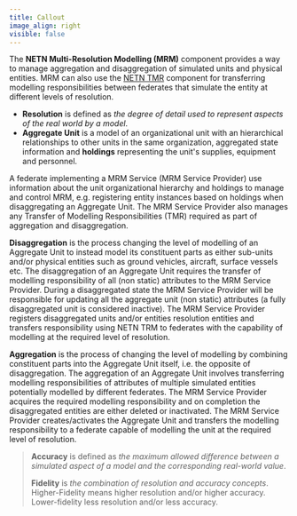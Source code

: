 ```yaml
---
title: Callout
image_align: right
visible: false
---
```


The **NETN Multi-Resolution Modelling (MRM)** component provides a way to manage aggregation and disaggregation of simulated units and physical entities. MRM can also use the [NETN TMR](../tmr) component for transferring modelling responsibilities between federates that simulate the entity at different levels of resolution. 

* **Resolution** is defined as _the degree of detail used to represent aspects of the real world by a model_.
* **Aggregate Unit** is a model of an organizational unit with an hierarchical relationships to other units in the same organization, aggregated state information and **holdings** representing the unit's supplies, equipment and personnel.

A federate implementing a MRM Service (MRM Service Provider) use information about the unit organizational hierarchy and holdings to manage and control MRM, e.g. registering entity instances based on holdings when disaggregating an Aggregate Unit. The MRM Service Provider also manages any Transfer of Modelling Responsibilities (TMR) required as part of aggregation and disaggregation.

**Disaggregation** is the process changing the level of modelling of an Aggregate Unit to instead model its constituent parts as either sub-units and/or physical entities such as ground vehicles, aircraft, surface vessels etc. The disaggregation of an Aggregate Unit requires the transfer of modelling responsibility of all (non static) attributes to the MRM Service Provider. During a disaggregated state the MRM Service Provider will be responsible for updating all the aggregate unit (non static) attributes (a fully disaggregated unit is considered inactive). The MRM Service Provider registers disaggregated units and/or entities resolution entities and transfers responsibility using NETN TRM to federates with the capability of modelling at the required level of resolution.

**Aggregation** is the process of changing the level of modelling by combining constituent parts into the Aggregate Unit itself, i.e. the opposite of disaggregation. The aggregation of an Aggregate Unit involves transferring modelling responsibilities of attributes of multiple simulated entities potentially modelled by different federates. The MRM Service Provider acquires the required modelling responsibility and on completion the disaggregated entities are either deleted or inactivated. The MRM Service Provider creates/activates the Aggregate Unit and transfers the modelling responsibility to a federate capable of modelling the unit at the required level of resolution.

> **Accuracy** is defined as _the maximum allowed difference between a simulated aspect of a model and the corresponding real-world value_.
> 
> **Fidelity** is _the combination of resolution and accuracy concepts_. Higher-Fidelity means higher resolution and/or higher accuracy. Lower-fidelity less resolution and/or less accuracy.